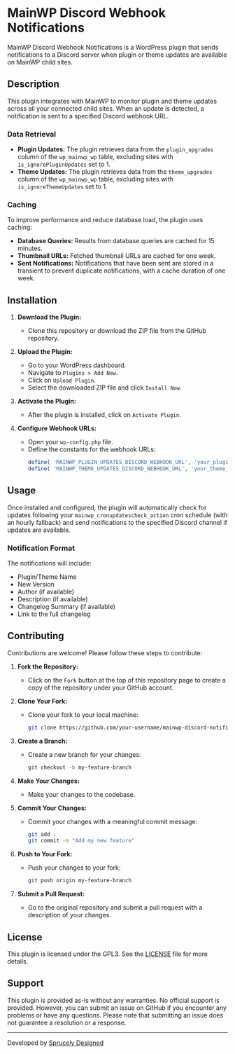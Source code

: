 # MainWP Discord Webhook Notifications

MainWP Discord Webhook Notifications is a WordPress plugin that sends notifications to a Discord server when plugin or theme updates are available on MainWP child sites.

## Description

This plugin integrates with MainWP to monitor plugin and theme updates across all your connected child sites. When an update is detected, a notification is sent to a specified Discord webhook URL.

### Data Retrieval

- **Plugin Updates:** The plugin retrieves data from the `plugin_upgrades` column of the `wp_mainwp_wp` table, excluding sites with `is_ignorePluginUpdates` set to 1.
- **Theme Updates:** The plugin retrieves data from the `theme_upgrades` column of the `wp_mainwp_wp` table, excluding sites with `is_ignoreThemeUpdates` set to 1.

### Caching

To improve performance and reduce database load, the plugin uses caching:
- **Database Queries:** Results from database queries are cached for 15 minutes.
- **Thumbnail URLs:** Fetched thumbnail URLs are cached for one week.
- **Sent Notifications:** Notifications that have been sent are stored in a transient to prevent duplicate notifications, with a cache duration of one week.

## Installation

1. **Download the Plugin:**
   - Clone this repository or download the ZIP file from the GitHub repository.

2. **Upload the Plugin:**
   - Go to your WordPress dashboard.
   - Navigate to `Plugins > Add New`.
   - Click on `Upload Plugin`.
   - Select the downloaded ZIP file and click `Install Now`.

3. **Activate the Plugin:**
   - After the plugin is installed, click on `Activate Plugin`.

4. **Configure Webhook URLs:**
   - Open your `wp-config.php` file.
   - Define the constants for the webhook URLs:
     ```php
     define( 'MAINWP_PLUGIN_UPDATES_DISCORD_WEBHOOK_URL', 'your_plugin_updates_webhook_url' );
     define( 'MAINWP_THEME_UPDATES_DISCORD_WEBHOOK_URL', 'your_theme_updates_webhook_url' );
     ```

## Usage

Once installed and configured, the plugin will automatically check for updates following your `mainwp_cronupdatescheck_action` cron schedule (with an hourly fallback) and send notifications to the specified Discord channel if updates are available.

### Notification Format

The notifications will include:
- Plugin/Theme Name
- New Version
- Author (if available)
- Description (if available)
- Changelog Summary (if available)
- Link to the full changelog

## Contributing

Contributions are welcome! Please follow these steps to contribute:

1. **Fork the Repository:**
   - Click on the `Fork` button at the top of this repository page to create a copy of the repository under your GitHub account.

2. **Clone Your Fork:**
   - Clone your fork to your local machine:
     ```sh
     git clone https://github.com/your-username/mainwp-discord-notifications.git
     ```

3. **Create a Branch:**
   - Create a new branch for your changes:
     ```sh
     git checkout -b my-feature-branch
     ```

4. **Make Your Changes:**
   - Make your changes to the codebase.

5. **Commit Your Changes:**
   - Commit your changes with a meaningful commit message:
     ```sh
     git add .
     git commit -m "Add my new feature"
     ```

6. **Push to Your Fork:**
   - Push your changes to your fork:
     ```sh
     git push origin my-feature-branch
     ```

7. **Submit a Pull Request:**
   - Go to the original repository and submit a pull request with a description of your changes.

## License

This plugin is licensed under the GPL3. See the [LICENSE](LICENSE) file for more details.

## Support

This plugin is provided as-is without any warranties. No official support is provided. However, you can submit an issue on GitHub if you encounter any problems or have any questions. Please note that submitting an issue does not guarantee a resolution or a response.

---

Developed by [Sprucely Designed](https://www.sprucely.net)
